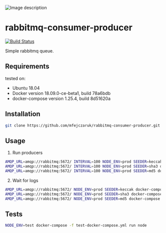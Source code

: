 ![Image description](https://i.imgur.com/N5dhLAA.gif)


# rabbitmq-consumer-producer
[![Build Status](https://travis-ci.org/mfejczaruk/rabbitmq-consumer-producer.svg?branch=master)](https://travis-ci.org/mfejczaruk/rabbitmq-consumer-producer)

Simple rabbitmq queue.

## Requirements

tested on:
- Ubuntu 18.04
- Docker version 18.09.0-ce-beta1, build 78a6bdb
- docker-compose version 1.25.4, build 8d51620a

## Installation

```bash
git clone https://github.com/mfejczaruk/rabbitmq-consumer-producer.git
```

## Usage

1. Run producers
```bash
AMQP_URL=amqp://rabbitmq:5672/ INTERVAL=100 NODE_ENV=prod SEEDER=keccak docker-compose run produce
AMQP_URL=amqp://rabbitmq:5672/ INTERVAL=100 NODE_ENV=prod SEEDER=sha3 docker-compose run produce
AMQP_URL=amqp://rabbitmq:5672/ INTERVAL=100 NODE_ENV=prod SEEDER=md5 docker-compose run produce
```

2. Wait for logs
```bash
AMQP_URL=amqp://rabbitmq:5672/ NODE_ENV=prod SEEDER=keccak docker-compose run consume
AMQP_URL=amqp://rabbitmq:5672/ NODE_ENV=prod SEEDER=sha3 docker-compose run consume
AMQP_URL=amqp://rabbitmq:5672/ NODE_ENV=prod SEEDER=md5 docker-compose run consume
```

## Tests

```bash
NODE_ENV=test docker-compose -f test-docker-compose.yml run node
```
